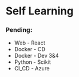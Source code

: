 # Self Learning

### Pending:
- Web - React
- Docker - CD
- Docker - Dev 3&4
- Python - Scikit
- CI_CD - Azure